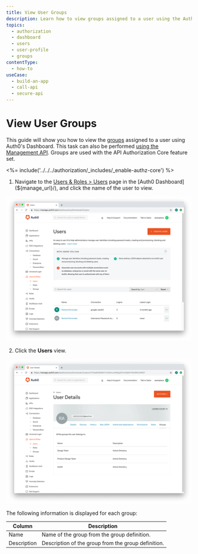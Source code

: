 ```yaml
---
title: View User Groups
description: Learn how to view groups assigned to a user using the Auth0 Management Dashboard. For use with Auth0's API Authorization Core feature set.
topics:
  - authorization
  - dashboard
  - users
  - user-profile
  - groups
contentType: 
  - how-to
useCase:
  - build-an-app
  - call-api
  - secure-api
---
```

# View User Groups

This guide will show you how to view the [groups](/authorization/concepts/rbac) assigned to a user using Auth0's Dashboard. This task can also be performed [using the Management API](/api/management/guides/users/view-user-groups). Groups are used with the API Authorization Core feature set.

<%= include('../../../authorization/_includes/_enable-authz-core') %>

1. Navigate to the [Users & Roles > Users](${manage_url}/#/users) page in the [Auth0 Dashboard](${manage_url}/), and click the name of the user to view.

![Select User](/media/articles/authorization/user-list.png)

2. Click the **Users** view.

![View Users](/media/articles/authorization/user-prof-groups.png)

The following information is displayed for each group:

| **Column** | **Description** |
|------------|-----------------|
| Name | Name of the group from the group definition. |
| Description | Description of the group from the group definition. |
